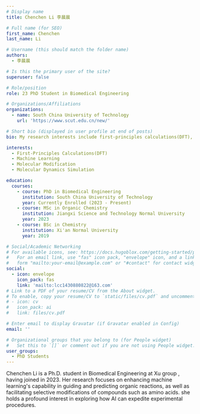 ```yaml
---
# Display name
title: Chenchen Li 李晨晨

# Full name (for SEO)
first_name: Chenchen
last_name: Li

# Username (this should match the folder name)
authors:
  - 李晨晨

# Is this the primary user of the site?
superuser: false

# Role/position
role: 23 PhD Student in Biomedical Engineering

# Organizations/Affiliations
organizations:
  - name: South China University of Technology
    url: 'https://www.scut.edu.cn/new/'

# Short bio (displayed in user profile at end of posts)
bio: My research interests include first-principles calculations(DFT), machine learning, molecular modification, molecular dynamics simulation.

interests:
  - First-Principles Calculations(DFT)
  - Machine Learning
  - Molecular Modification
  - Molecular Dynamics Simulation

education:
  courses:
    - course: PhD in Biomedical Engineering
      institution: South China University of Technology
      year: Currently Enrolled (2023 - Present)
    - course: MSc in Organic Chemistry
      institution: Jiangxi Science and Technology Normal University
      year: 2023
    - course: BSc in Chemistry
      institution: Xi'an Normal University
      year: 2019

# Social/Academic Networking
# For available icons, see: https://docs.hugoblox.com/getting-started/page-builder/#icons
#   For an email link, use "fas" icon pack, "envelope" icon, and a link in the
#   form "mailto:your-email@example.com" or "#contact" for contact widget.
social:
  - icon: envelope
    icon_pack: fas
    link: 'mailto:lcc1430880822@163.com'
# Link to a PDF of your resume/CV from the About widget.
# To enable, copy your resume/CV to `static/files/cv.pdf` and uncomment the lines below.
# - icon: cv
#   icon_pack: ai
#   link: files/cv.pdf

# Enter email to display Gravatar (if Gravatar enabled in Config)
email: ''

# Organizational groups that you belong to (for People widget)
#   Set this to `[]` or comment out if you are not using People widget.
user_groups:
  - PhD Students
---
```


Chenchen Li is a Ph.D. student in Biomedical Engineering at Xu group , having joined in 2023. Her research focuses on enhancing machine learning's capability in guiding and predicting organic reactions, as well as facilitating selective modifications of compounds such as amino acids. she holds a profound interest in exploring how AI can expedite experimental procedures.
